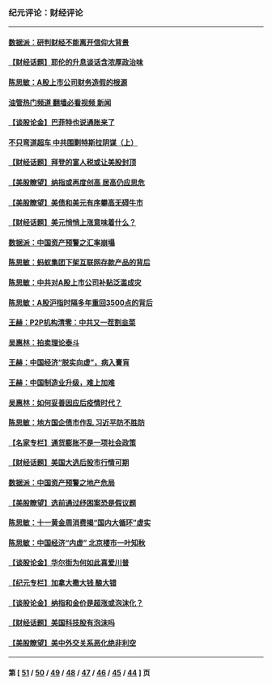 ### 纪元评论：财经评论
---
#### [数据派：研判财经不能离开信仰大背景](../../pages/nsc1026/n12932684.md?05180330) 
#### [【财经话题】耶伦的升息谈话含浓厚政治味](../../pages/nsc1026/n12927299.md?05180330) 
#### [陈思敏：A股上市公司财务造假的根源](../../pages/nsc1026/n11229323.md?05180330) 
#### [油管热门频道 翻墙必看视频 新闻](ok?05180330)
#### [【谈股论金】巴菲特也说通胀来了](../../pages/nsc1026/n12922463.md?05180330) 
#### [不只弯道超车 中共围剿特斯拉阴谋（上）](../../pages/nsc1026/n12919595.md?05180330) 
#### [【财经话题】拜登的富人税或让美股封顶](../../pages/nsc1026/n12899125.md?05180330) 
#### [【美股瞭望】纳指或再度创高 居高仍应思危](../../pages/nsc1026/n12878350.md?05180330) 
#### [【美股瞭望】美债和美元有序攀高无碍牛市](../../pages/nsc1026/n12844459.md?05180330) 
#### [【财经话题】美元悄悄上涨意味着什么？](../../pages/nsc1026/n12798222.md?05180330) 
#### [数据派：中国资产预警之汇率崩塌](../../pages/nsc1026/n12774242.md?05180330) 
#### [陈思敏：蚂蚁集团下架互联网存款产品的背后](../../pages/nsc1026/n12719862.md?05180330) 
#### [陈思敏：中共对A股上市公司补贴泛滥成灾](../../pages/nsc1026/n12713263.md?05180330) 
#### [陈思敏：A股沪指时隔多年重回3500点的背后](../../pages/nsc1026/n12675538.md?05180330) 
#### [王赫：P2P机构清零：中共又一茬割韭菜](../../pages/nsc1026/n12614544.md?05180330) 
#### [吴惠林：拍卖理论泰斗](../../pages/nsc1026/n12591360.md?05180330) 
#### [王赫：中国经济“脱实向虚”，病入膏肓](../../pages/nsc1026/n12564946.md?05180330) 
#### [王赫：中国制造业升级，难上加难](../../pages/nsc1026/n12559461.md?05180330) 
#### [吴惠林：如何妥善因应后疫情时代？](../../pages/nsc1026/n12553885.md?05180330) 
#### [陈思敏：地方国企债市作乱 习近平防不胜防](../../pages/nsc1026/n12553384.md?05180330) 
#### [【名家专栏】通货膨胀不是一项社会政策](../../pages/nsc1026/n12528711.md?05180330) 
#### [【财经话题】美国大选后股市行情可期](../../pages/nsc1026/n12514949.md?05180330) 
#### [数据派：中国资产预警之地产危局](../../pages/nsc1026/n12490884.md?05180330) 
#### [【美股瞭望】选前通过纾困案恐是假议题](../../pages/nsc1026/n12487724.md?05180330) 
#### [陈思敏：十一黄金周消费揭“国内大循环”虚实](../../pages/nsc1026/n12468798.md?05180330) 
#### [陈思敏：中国经济“内虚” 北京楼市一叶知秋](../../pages/nsc1026/n12464918.md?05180330) 
#### [【谈股论金】华尔街为何如此喜爱川普](../../pages/nsc1026/n12460691.md?05180330) 
#### [【纪元专栏】加拿大撒大钱 酿大错](../../pages/nsc1026/n12406564.md?05180330) 
#### [【谈股论金】纳指和金价是超涨或泡沫化？](../../pages/nsc1026/n12315192.md?05180330) 
#### [【财经话题】美国科技股有泡沫吗](../../pages/nsc1026/n12298638.md?05180330) 
#### [【美股瞭望】美中外交关系恶化绝非利空](../../pages/nsc1026/n12282193.md?05180330) 

---
#### 第 [ [51](./51.md?05180330) / [50](./50.md?05180330) / [49](./49.md?05180330) / [48](./48.md?05180330) / [47](./47.md?05180330) / [46](./46.md?05180330) / [45](./45.md?05180330) / [44](./44.md?05180330) ] 页
